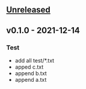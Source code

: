<a name="unreleased"></a>
## [Unreleased]


<a name="v0.1.0"></a>
## v0.1.0 - 2021-12-14
### Test
- add all test/*.txt
- apped c.txt
- append b.txt
- append a.txt


[Unreleased]: https://github.com/bernylinville/test-commit/compare/v0.1.0...HEAD
